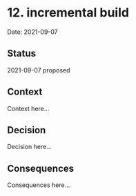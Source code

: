 # 12. incremental build

Date: 2021-09-07

## Status

2021-09-07 proposed

## Context

Context here...

## Decision

Decision here...

## Consequences

Consequences here...

